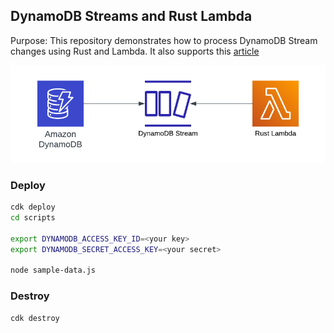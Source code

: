 ## DynamoDB Streams and Rust Lambda

Purpose: This repository demonstrates how to process DynamoDB Stream changes using Rust and Lambda.  It also supports this [article](https://www.binaryheap.com/dynamodb-streams-and-rust/)

![Arch](./DDB_Streams_Rust.png)
### Deploy

```bash
cdk deploy
cd scripts

export DYNAMODB_ACCESS_KEY_ID=<your key>
export DYNAMODB_SECRET_ACCESS_KEY=<your secret>

node sample-data.js
```

### Destroy

```bash
cdk destroy
```